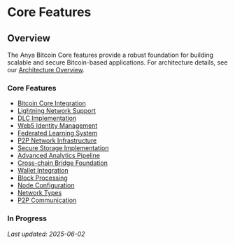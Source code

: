 # Core Features

## Overview

The Anya Bitcoin Core features provide a robust foundation for building scalable and secure Bitcoin-based applications. For architecture details, see our [Architecture Overview](../../architecture/overview.md).

### Core Features

- [Bitcoin Core Integration](bitcoin-core-integration.md)
- [Lightning Network Support](lightning-network-support.md)
- [DLC Implementation](../smart-contracts/dlc-implementation.md)
- [Web5 Identity Management](web5-identity-management.md)
- [Federated Learning System](federated-learning-system.md)
- [P2P Network Infrastructure](p2p-network-infrastructure.md)
- [Secure Storage Implementation](secure-storage-implementation.md)
- [Advanced Analytics Pipeline](advanced-analytics-pipeline.md)
- [Cross-chain Bridge Foundation](cross-chain-bridge-foundation.md)
- [Wallet Integration](wallet-integration.md)
- [Block Processing](block-processing.md)
- [Node Configuration](network/node-configuration.md)
- [Network Types](network/network-types.md)
- [P2P Communication](network/p2p-communication.md)

### In Progress

*Last updated: 2025-06-02*
